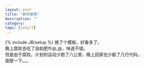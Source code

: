 ```yaml
---
layout: post
title: "新的章程"
description: ""
category: 
tags: [jekyll]
---
```

{% include JB/setup %}
换了个模板，好看多了。  
晚上腐败去吃了自助肥牛@_@，味道不错。  
但是由于腐败。计划的运动少跑了八公里，晚上回家也少敲了几行代码。  
面壁一下。。。
